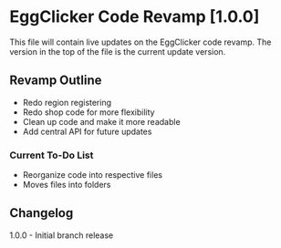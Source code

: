 # EggClicker Code Revamp [1.0.0]

This file will contain live updates on the EggClicker code revamp. The version in the top of the file is the current update version.

## Revamp Outline

- Redo region registering
- Redo shop code for more flexibility
- Clean up code and make it more readable
- Add central API for future updates

### Current To-Do List

- Reorganize code into respective files
- Moves files into folders 

## Changelog

1.0.0 - Initial branch release
